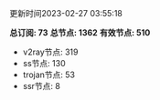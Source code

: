 更新时间2023-02-27 03:55:18

**总订阅: 73**
**总节点: 1362**
**有效节点: 510**
- v2ray节点: 319
- ss节点: 130
- trojan节点: 53
- ssr节点: 8
